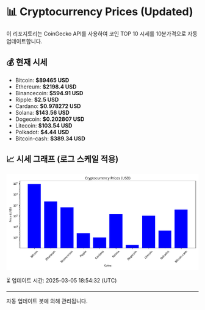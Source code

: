 
# 📊 Cryptocurrency Prices (Updated)

이 리포지토리는 CoinGecko API를 사용하여 코인 TOP 10 시세를 10분가격으로 자동 업데이트합니다.

## 💰 현재 시세
- Bitcoin: **$89465 USD**
- Ethereum: **$2198.4 USD**
- Binancecoin: **$594.91 USD**
- Ripple: **$2.5 USD**
- Cardano: **$0.978272 USD**
- Solana: **$143.56 USD**
- Dogecoin: **$0.202807 USD**
- Litecoin: **$103.54 USD**
- Polkadot: **$4.44 USD**
- Bitcoin-cash: **$389.34 USD**

## 📈 시세 그래프 (로그 스케일 적용)
![Crypto Prices](crypto_prices.png)

⏳ 업데이트 시간: 2025-03-05 18:54:32 (UTC)

---
자동 업데이트 봇에 의해 관리됩니다.

